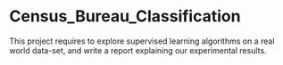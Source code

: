 # Census_Bureau_Classification
This project requires to explore supervised learning algorithms on a real world data-set, and write a report explaining our experimental results.
